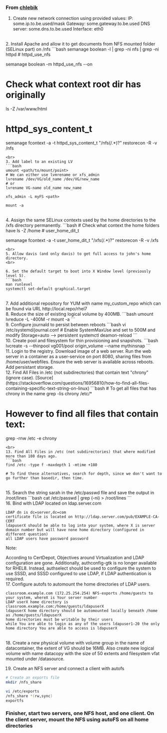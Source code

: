 ### From [chlebik](https://github.com/chlebik/rhcsa-practice-questions/tree/master/questions) 

1. Create new network connection using provided values: IP: some.ip.to.be.used/mask Gateway: some.gateway.to.be.used DNS server: some.dns.to.be.used Interface: eth0 
<br>
2. Install Apache and allow it to get documents from NFS mounted folder (SELinux part) on /nfs
```bash
semanage boolean -l | grep -ni nfs | grep -ni httpd
# httpd_use_nfs

semanage boolean -m httpd_use_nfs --on

# Check what context root dir has originally
ls -Z /var/www/html
# httpd_sys_content_t
semanage fcontext -a -t httpd_sys_content_t "/nfs(/.*)?"
restorecon -R -v /nfs
```
<br>
3. Add label to an existing LV
```bash
umount <path/to/mount/point>
# We can either use lvmrename or xfs_admin
lvrename /dev/VG/old_name /dev/VG/new_name
# or
lvrename VG-name old_name new_name

xfs_admin -L myFS <path>

mount -a
```
<br>
4. Assign the same SELinux contexts used by the home directories to the /xfs directory permanently.
```bash
# Check what context the home folders have
ls -Z /home
# user_home_dit_t

semanage fcontext -a -t user_home_dit_t "/xfs(/.*)?"
restorecon -R -v /xfs
```
<br>
5. Allow davis (and only davis) to get full access to john's home directory.
<br>

6. Set the default target to boot into X Window level (previously level 5).
```bash
man runlevel
systemctl set-default graphical.target
```
<br>
7. Add additional repository for YUM with name my_custom_repo which can be found via URL http://local.repo/rhel7
<br>
8. Reduce the size of existing logical volume by 400MB.
```bash
umount <mount/point>
lvreduce -L -400M -r <path>
mount -a
```
<br>
9. Configure journald to persist between reboots
```bash
vi /etc/systemd/journal.conf
# Enable SystemMaxUse and set to 500M and modify Storage=auto --> persistent
systemctl deamon-reload
```
<br>
10. Create pool and filesystem for thin provisioning and snapshots.
```bash
lvcreate -s --thinpool vg001/pool origin_volume --name mythinsnap
```
<br>
11. Login to the registry. Download image of a web server. Run the web server in a container as a user-service on port 8080, sharing files from /home/user/webfiles. Ensure the web server is available across reboots. Add persistant storage.
<br>
12. Find All Files in /etc (not subdirectories) that contain text "chrony" (ignore case).
[Source](https://stackoverflow.com/questions/16956810/how-to-find-all-files-containing-specific-text-string-on-linux)
```bash
# To get all files that has chrony in the name
grep -lis chrony /etc/*

# However to find all files that contain text:
grep -rnw /etc -e chrony

```
<br>
13. Find All Files in /etc (not subdirectories) that where modified more than 180 days ago.
```bash
find /etc -type f -maxdepth 1 -mtime +180

# To find these alternatives, search for depth, since we don't want to go further than basedir, then time. 
```
<br>
15. Search the string sarah in the /etc/passwd file and save the output in /root/lines
```bash
cat /etc/passwd | grep (-ni) > /root/lines
```
<br>
16. Bind with LDAP located on ldap.server.com

    LDAP dn is dc=server,dc=com
    certificate file is located on http://ldap.server.com/pub/EXAMPLE-CA-CERT
    ldapuserX should be able to log into your system, where X is server domain number but will have none home directory (configured in different question)
    all LDAP users have password password

Note:

According to CertDepot, Objectives around Virtualization and LDAP configuration are gone. Additionally, authconfig-gtk is no longer available for RHEL8. Instead, authselect should be used to configure the system to use SSSD, and SSSD configured to use LDAP, if LDAP authentication is required.
<br>
17. Configure autofs to automount the home directories of LDAP users.

    classroom.example.com (172.25.254.254) NFS-exports /home/guests to your system, whereX is Your server number
    LDAP userX home directory is classroom.example.com:/home/guests/ldapuserX
    ldapuserX home directory should be automounted locally beneath /home as /home/guests/ldapuserX
    home directories must be writable by their users
    while You are able to login as any of the users ldapuser1-20 the only home directory You are able to access is ldapuserX
<br>
18. Create a new physical volume with volume group in the name of datacontainer, the extent of VG should be 16MB. Also create new logical volume with name datacopy with the size of 50 extents and filesystem vfat mounted under /datasource.

19. Create an NFS server and connect a client with autofs
```bash
# Create an exports file
mkdir /nfs_share

vi /etc/exports
/nfs_share *(rw,sync)
exportfs


```


### Finisher, start two servers, one NFS host, and one client. On the client server, mount the NFS using autoFS on all home directories